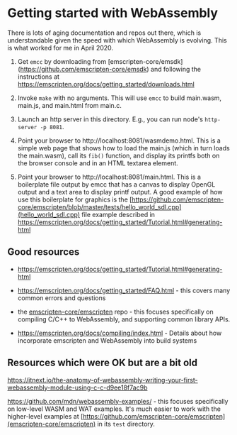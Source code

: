 # Getting started with WebAssembly

There is lots of aging documentation and repos out there, which is understandable given the speed with which WebAssembly is evolving.
This is what worked for me in April 2020.

1. Get `emcc` by downloading from [emscripten-core/emsdk] (https://github.com/emscripten-core/emsdk) and following the instructions at https://emscripten.org/docs/getting_started/downloads.html

2. Invoke `make` with no arguments.  This will use `emcc` to build main.wasm, main.js, and main.html from main.c.  

3. Launch an http server in this directory.  E.g., you can run node's `http-server -p 8081`.

4. Point your browser to http://localhost:8081/wasmdemo.html.  This is a simple web page that shows how to load the main.js (which in turn loads the main.wasm), call its `fib()` function, and display its printfs both on the browser console and in an HTML textarea element.

5. Point your browser to http://localhost:8081/main.html.  This is a boilerplate file output by emcc that has a canvas to display OpenGL output and a text area to display printf output.  A good example of how use this boilerplate for graphics is the [https://github.com/emscripten-core/emscripten/blob/master/tests/hello_world_sdl.cpp](hello_world_sdl.cpp) file example described in https://emscripten.org/docs/getting_started/Tutorial.html#generating-html

## Good resources
- https://emscripten.org/docs/getting_started/Tutorial.html#generating-html

- https://emscripten.org/docs/getting_started/FAQ.html - this covers many common errors and questions

- the [emscripten-core/emscripten](https://github.com/emscripten-core/emscripten) repo - this focuses specifically on compiling C/C++ to WebAssembly, and supporting common library APIs.

 - https://emscripten.org/docs/compiling/index.html - Details about how incorporate emscripten and WebAssembly into build systems

## Resources which were OK but are a bit old
https://itnext.io/the-anatomy-of-webassembly-writing-your-first-webassembly-module-using-c-c-d9ee18f7ac9b

https://github.com/mdn/webassembly-examples/ - this focuses specifically on low-level WASM and WAT examples.  It's much easier to work with the higher-level examples at [https://github.com/emscripten-core/emscripten](emscripten-core/emscripten) in its `test` directory.
